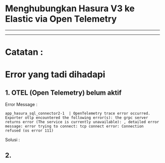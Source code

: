 # Menghubungkan Hasura V3 ke Elastic via Open Telemetry



----------------------
----------------------
# Catatan :
# Error yang tadi dihadapi

## 1. OTEL (Open Telemetry) belum aktif
Error Message : 
```
app_hasura_sql_connector2-1  | OpenTelemetry trace error occurred. Exporter otlp encountered the following error(s): the grpc server returns error (The service is currently unavailable): , detailed error message: error trying to connect: tcp connect error: Connection refused (os error 111)
```
Solusi : 

<Kasih Penjelasan lebih lengkap>

## 2. 
